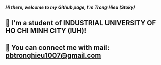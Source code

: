 #####          Hi there, welcome to my Github page, I'm Trong Hieu (Stoky)

## 🌠 I'm a student of INDUSTRIAL UNIVERSITY OF HO CHI MINH CITY (IUH)!
## 🌠 You can connect me with mail: pbtronghieu1007@gmail.com